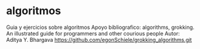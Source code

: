 # algoritmos
Guia y ejercicios sobre algoritmos
Apoyo bibliografico: algorithms, grokking. An illustrated guide for programmers and other courious people
Autor: Aditya Y. Bhargava
https://github.com/egonSchiele/grokking_algorithms.git


